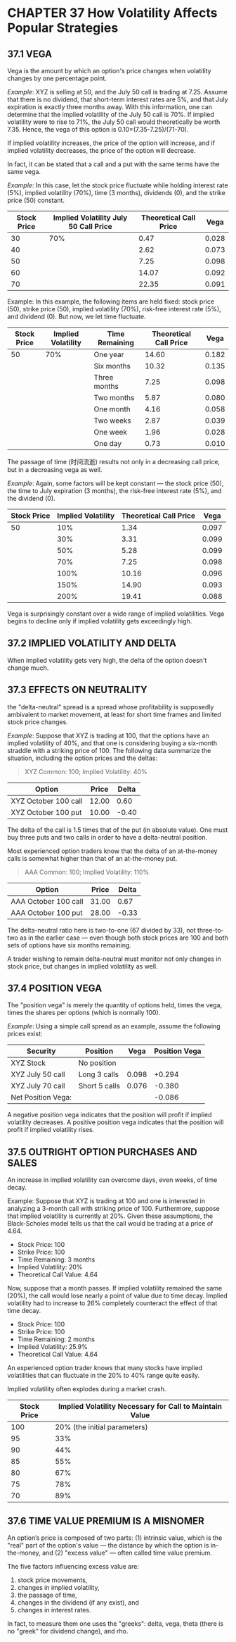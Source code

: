 # CHAPTER 37 How Volatility Affects Popular Strategies

## 37.1 VEGA

Vega is the amount by which an option's price changes when volatility changes by one percentage point.

*Example*: XYZ is selling at 50, and the July 50 call is trading at 7.25. Assume that there is no dividend, that short-term interest rates are 5%, and that July expiration is exactly three months away. With this information, one can determine that the implied volatility of the July 50 call is 70%. If implied volatility were to rise to 71%, the July 50 call would theoretically be worth 7.35. Hence, the vega of this option is 0.10=(7.35-7.25)/(71-70).

If implied volatility increases, the price of the option will increase, and if implied volatility decreases, the price of the option will decrease.

In fact, it can be stated that a call and a put with the same terms have the same vega.

*Example*: In this case, let the stock price fluctuate while holding interest rate (5%), implied volatility (70%), time (3 months), dividends (0), and the strike price (50) constant.

|Stock Price|Implied Volatility July 50 Call Price|Theoretical Call Price|Vega|
|--|--|--|--|
|30|70%|0.47|0.028|
|40||2.62|0.073|
|50||7.25|0.098|
|60||14.07|0.092|
|70||22.35|0.091|

Example: In this example, the following items are held fixed: stock price (50), strike price (50), implied volatility (70%), risk-free interest rate (5%), and dividend (0). But now, we let time fluctuate.

|Stock Price|Implied Volatility|Time Remaining|Theoretical Call Price|Vega|
|--|--|--|--|--|
|50|70%|One year|14.60|0.182|
|||Six months|10.32|0.135|
|||Three months|7.25|0.098|
|||Two months|5.87|0.080|
|||One month|4.16|0.058|
|||Two weeks|2.87|0.039|
|||One week|1.96|0.028|
|||One day|0.73|0.010|

The passage of time (时间流逝) results not only in a decreasing call price, but in a decreasing vega as well.

*Example*: Again, some factors will be kept constant — the stock price (50), the time to July expiration (3 months), the risk-free interest rate (5%), and the dividend (0).

|Stock Price|Implied Volatility|Theoretical Call Price|Vega|
|--|--|--|--|
|50|10%|1.34|0.097|
||30%|3.31|0.099|
||50%|5.28|0.099|
||70%|7.25|0.098|
||100%|10.16|0.096|
||150%|14.90|0.093|
||200%|19.41|0.088|

Vega is surprisingly constant over a wide range of implied volatilities. Vega begins to decline only if implied volatility gets exceedingly high.

## 37.2 IMPLIED VOLATILITY AND DELTA

When implied volatility gets very high, the delta of the option doesn't change much.

## 37.3 EFFECTS ON NEUTRALITY

the "delta-neutral" spread is a spread whose profitability is supposedly ambivalent to market movement, at least for short time frames and limited stock price changes.

*Example*: Suppose that XYZ is trading at 100, that the options have an implied volatility of 40%, and that one is considering buying a six-month straddle with a striking price of 100. The following data summarize the situation, including the option prices and the deltas:

> XYZ Common: 100; Implied Volatility: 40%

|Option|Price|Delta|
|--|--|--|
|XYZ October 100 call|12.00|0.60|
|XYZ October 100 put|10.00|-0.40|

The delta of the call is 1.5 times that of the put (in absolute value). One must buy three puts and two calls in order to have a delta-neutral position.

Most experienced option traders know that the delta of an at-the-money calls is somewhat higher than that of an at-the-money put.

> AAA Common: 100; Implied Volatility: 110%

|Option|Price|Delta|
|--|--|--|
|AAA October 100 call|31.00|0.67|
|AAA October 100 put|28.00|-0.33|

The delta-neutral ratio here is two-to-one (67 divided by 33), not three-to-two as in the earlier case — even though both stock prices are 100 and both sets of options have six months remaining.

A trader wishing to remain delta-neutral must monitor not only changes in stock price, but changes in implied volatility as well.

## 37.4 POSITION VEGA

The "position vega" is merely the quantity of options held, times the vega, times the shares per options (which is normally 100).

*Example*: Using a simple call spread as an example, assume the following prices exist:

|Security|Position|Vega|Position Vega|
|--|--|--|--|
|XYZ Stock|No position|||
|XYZ July 50 call|Long 3 calls|0.098|+0.294|
|XYZ July 70 call|Short 5 calls|0.076|-0.380|
|Net Position Vega:|||-0.086|

A negative position vega indicates that the position will profit if implied volatility decreases. A positive position vega indicates that the position will profit if implied volatility rises.

## 37.5 OUTRIGHT OPTION PURCHASES AND SALES

An increase in implied volatility can overcome days, even weeks, of time decay.

Example: Suppose that XYZ is trading at 100 and one is interested in analyzing a 3-month call with striking price of 100. Furthermore, suppose that implied volatility is currently at 20%. Given these assumptions, the Black-Scholes model tells us that the call would be trading at a price of 4.64.

- Stock Price: 100
- Strike Price: 100
- Time Remaining: 3 months
- Implied Volatility: 20%
- Theoretical Call Value: 4.64

Now, suppose that a month passes. If implied volatility remained the same (20%), the call would lose nearly a point of value due to time decay. Implied volatility had to increase to 26% completely counteract the effect of that time decay.

- Stock Price: 100
- Strike Price: 100
- Time Remaining: 2 months
- Implied Volatility: 25.9%
- Theoretical Call Value: 4.64

An experienced option trader knows that many stocks have implied volatilities that can fluctuate in the 20% to 40% range quite easily.

Implied volatility often explodes during a market crash.

|Stock Price|Implied Volatility Necessary for Call to Maintain Value|
|--|--|
|100|20% (the initial parameters)|
|95|33%|
|90|44%|
|85|55%|
|80|67%|
|75|78%|
|70|89%|

## 37.6 TIME VALUE PREMIUM IS A MISNOMER

An option’s price is composed of two parts: (1) intrinsic value, which is the "real" part of the option's value — the distance by which the option is in-the-money, and (2) "excess value" — often called time value premium.

The five factors influencing excess value are:

1. stock price movements,
2. changes in implied volatility,
3. the passage of time,
4. changes in the dividend (if any exist), and
5. changes in interest rates.

In fact, to measure them one uses the "greeks": delta, vega, theta (there is no "greek" for dividend change), and rho.
